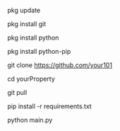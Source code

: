 pkg update

pkg install git

pkg install python

pkg install python-pip

git clone https://github.com/your101

cd yourProperty

git pull

pip install -r requirements.txt

python main.py
